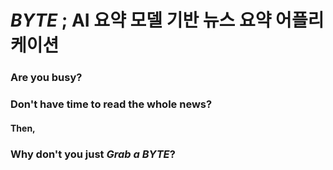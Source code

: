 # _BYTE_ ; AI 요약 모델 기반 뉴스 요약 어플리케이션

### Are you busy?

### Don't have time to read the whole news?

#### Then,

### Why don't you just **_Grab a BYTE_**?
